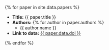 {% for paper in site.data.papers %}

<ul>
	<li>
		<b>Title:</b> {{ paper.title }}
	</li>
	<li>
		<b>Authors:</b>
		{% for author in paper.authors %}
		<ul>
			<li>{{ author.name }}</li>
		</ul>
	</li>
	<li>
		<b>Link to data:</b>
		<a href="{{ paper.data.doi }}">{{ paper.data.doi }}</a>
	</li>	
</ul>


{% endfor %}
